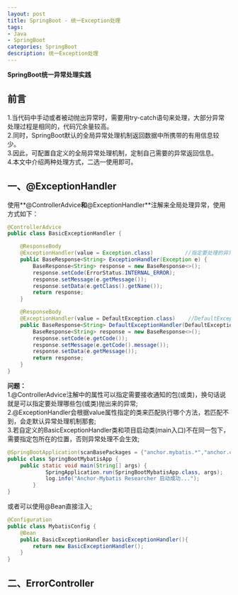 ```yaml
---
layout: post
title: SpringBoot - 统一Exception处理
tags:
- Java
- SpringBoot
categories: SpringBoot
description: 统一Exception处理
---  
```

**SpringBoot统一异常处理实践**

<!-- more -->
## 前言
1.当代码中手动或者被动抛出异常时，需要用try-catch语句来处理，大部分异常处理过程是相同的，代码冗余量较高。  
2.同时，SpringBoot默认的全局异常处理机制返回数据中所携带的有用信息较少。  
3.因此，可配置自定义的全局异常处理机制，定制自己需要的异常返回信息。  
4.本文中介绍两种处理方式，二选一使用即可。  
## 一、@ExceptionHandler
使用**@ControllerAdvice**和**@ExceptionHandler**注解来全局处理异常，使用方式如下：  
```java
@ControllerAdvice
public class BasicExceptionHandler {

    @ResponseBody
    @ExceptionHandler(value = Exception.class)          //指定要处理的异常类，value可以接收一个数组
    public BaseResponse<String> ExceptionHandler(Exception e) {
        BaseResponse<String> response = new BaseResponse<>();
        response.setCode(ErrorStatus.INTERNAL_ERROR);
        response.setMessage(e.getMessage());
        response.setData(e.getClass().getName());
        return response;
    }

    @ResponseBody
    @ExceptionHandler(value = DefaultException.class)    //DefaultException为之前设计的统一异常类
    public BaseResponse<String> DefaultExceptionHandler(DefaultException e) {
        BaseResponse<String> response = new BaseResponse<>();
        response.setCode(e.getCode());
        response.setMessage(e.getCode().message());
        response.setData(e.getMessage());
        return response;
    }
}
```
**问题：**  
1.@ControllerAdvice注解中的属性可以指定需要接收通知的包(或类)，换句话说就是可以指定要处理哪些包(或类)抛出来的异常;  
2.@ExceptionHandler会根据value属性指定的类来匹配执行哪个方法，若匹配不到，会走默认异常处理机制那套;  
3.若自定义的BasicExceptionHandler类和项目启动类(main入口)不在同一包下，需要指定包所在的位置，否则异常处理不会生效;  
```java
@SpringBootApplication(scanBasePackages = {"anchor.mybatis.*","anchor.common.*"})       //BasicExceptionHandler在common包下
public class SpringBootMybatisApp {
    public static void main(String[] args) {
            SpringApplication.run(SpringBootMybatisApp.class, args);
            log.info("Anchor-Mybatis Researcher 启动成功...");
        }
}
```
或者可以使用@Bean直接注入;
```java
@Configuration
public class MybatisConfig {
    @Bean
    public BasicExceptionHandler basicExceptionHandler(){
        return new BasicExceptionHandler();
    }
}
```
## 二、ErrorController
